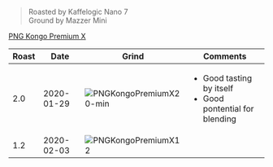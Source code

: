 > Roasted by Kaffelogic Nano 7<br>
> Ground by Mazzer Mini

[PNG Kongo Premium X](https://www.greenbeanhouse.co.nz/product/2078789)

| Roast | Date       | Grind | Comments |
|-------|------------|-------|----------
| 2.0   | 2020-01-29 | ![PNGKongoPremiumX2 0-min](https://user-images.githubusercontent.com/2862029/73906036-5309bd00-4906-11ea-902d-179e2a066457.jpeg) | <ul><li>Good tasting by itself</li><li>Good pontential for blending</li></ul>
| 1.2   | 2020-02-03 | ![PNGKongoPremiumX1 2](https://user-images.githubusercontent.com/2862029/74716555-a7f8ec00-5293-11ea-9fae-cc77b2cfa207.jpeg) | 
